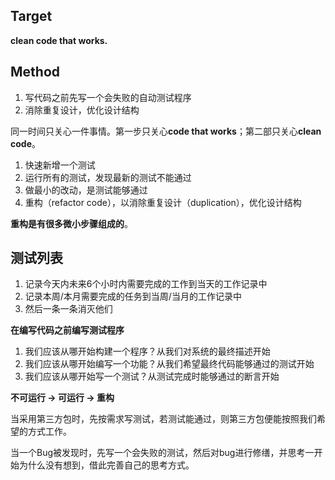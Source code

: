 ## Target

**clean code that works.**

## Method

1. 写代码之前先写一个会失败的自动测试程序
1. 消除重复设计，优化设计结构

同一时间只关心一件事情。第一步只关心**code that works**；第二部只关心**clean code**。

1. 快速新增一个测试
1. 运行所有的测试，发现最新的测试不能通过
1. 做最小的改动，是测试能够通过
1. 重构（refactor code），以消除重复设计（duplication），优化设计结构

**重构是有很多微小步骤组成的**。



## 测试列表

1. 记录今天内未来6个小时内需要完成的工作到当天的工作记录中
1. 记录本周/本月需要完成的任务到当周/当月的工作记录中
1. 然后一条一条消灭他们



**在编写代码之前编写测试程序**

1. 我们应该从哪开始构建一个程序？从我们对系统的最终描述开始
1. 我们应该从哪开始编写一个功能？从我们希望最终代码能够通过的测试开始
1. 我们应该从哪开始写一个测试？从测试完成时能够通过的断言开始



**不可运行 -> 可运行 -> 重构**

当采用第三方包时，先按需求写测试，若测试能通过，则第三方包便能按照我们希望的方式工作。

当一个Bug被发现时，先写一个会失败的测试，然后对bug进行修缮，并思考一开始为什么没有想到，借此完善自己的思考方式。


